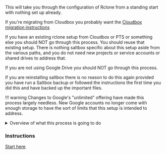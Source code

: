 This will take you through the configuration of Rclone from a standing start with nothing set up already.

If you're migrating from Cloudbox you probably want the [Cloudbox migration instructions](guides/cloudbox.md)

If you have an existing rclone setup from Cloudbox or PTS or something else you should NOT go through this process.  You should reuse that existing setup.  There is nothing saltbox specific about this setup aside from the various paths, and you do not need new projects or service accounts or shared drives to address that.

If you are not using Google Drive you should NOT go through this process.

If you are reinstalling saltbox there is no reason to do this again provided you have run a Saltbox backup or followed the instructions the first time you did this and have backed up the important files.

!!! warning
    Changes to Google's "unlimited" offering have made this process largely needless.  New Google accounts no longer come with enough storage to have the sort of limits that this setup is intended to address.


<details>
<summary>Overview of what this process is going to do</summary>
<br />

This process is going to perform, with your assistance, these tasks:<br /><br />

Note that this is a general overview of the things that are going to happen, not a list of instructions for you to follow.<br /><br />

1. Create a Google project<br /><br />

2. Create a Google group<br /><br />

3. Create 300 service accounts<br /><br />

4. Add those 300 service accounts to the Google group that was just created.<br /><br />

5. Create 3 new shared drives.<br /><br />

6. Add your Google Group to each of those drives as a "Manager"<br /><br />

7. Create rclone remotes pointing to each of those shared drives, authenticated using one of those service files.<br /><br />

8. Create a `union` rclone remote called "google", with the components set to the shared drive remotes you just created.<br /><br />

</details>

### Instructions

[Start here](rclone-manual.md).

